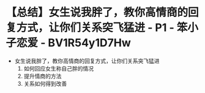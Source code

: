 # 【总结】女生说我胖了，教你高情商的回复方式，让你们关系突飞猛进 - P1 - 笨小子恋爱 - BV1R54y1D7Hw

-   女生说我胖了，教你高情商的回复方式，让你们关系突飞猛进
    1.  如何回应女生称自己胖的情况
    2.  提升情商的方法
    3.  关系如何得到改善